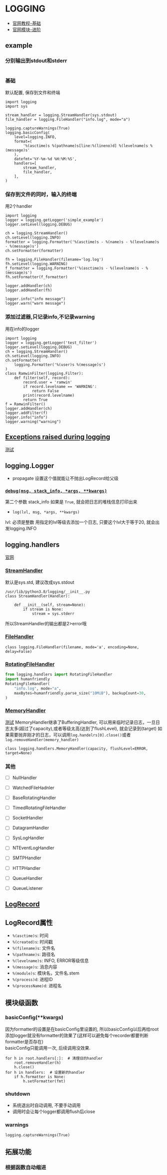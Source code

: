 # LOGGING
* [官网教程-基础](https://docs.python.org/3/howto/logging.html)
* [官网模块-进阶](https://docs.python.org/3/library/logging.html)

## example
### 分别输出到stdout和stderr
```{literalinclude} ./简单配置stdout和stderr.py
```

### 基础  
默认配置, 保存到文件和终端

```python3
import logging
import sys

stream_handler = logging.StreamHandler(sys.stdout)
file_handler = logging.FileHandler("info.log", mode="a")

logging.captureWarnings(True)
logging.basicConfig(
    level=logging.INFO,
    format=(
        '%(asctime)s %(pathname)s[line:%(lineno)d] %(levelname)s %(message)s'
    ),
    datefmt='%Y-%m-%d %H:%M:%S',
    handlers=[
        stream_handler,
        file_handler,
    ],
)
```

### 保存到文件的同时，输入的终端  
用2个handler

```
import logging
logger = logging.getLogger('simple_example')
logger.setLevel(logging.DEBUG)

ch = logging.StreamHandler()
ch.setLevel(logging.INFO)
formatter = logging.Formatter('%(asctime)s - %(name)s - %(levelname)s - %(message)s')
ch.setFormatter(formatter)

fh = logging.FileHandler(filename='log.log')
fh.setLevel(logging.WARNING)
f_formatter = logging.Formatter('%(asctime)s - %(levelname)s - %(message)s')
fh.setFormatter(f_formatter)

logger.addHandler(ch)
logger.addHandler(fh)

logger.info("info message")
logger.warn("warn message")
```


### 添加过滤器,只记录info,不记录warning
用在info的logger


```
import logging
logger = logging.getLogger('test_filter')
logger.setLevel(logging.DEBUG)
ch = logging.StreamHandler()
ch.setLevel(logging.INFO)
ch.setFormatter(
    logging.Formatter('%(user)s %(message)s')
)
class RamwinFilter(logging.Filter):
    def filter(self, record):
        record.user = 'ramwin'
        if record.levelname == 'WARNING':
            return False
        print(record.levelname)
        return True
f = RamwinFilter()
logger.addHandler(ch)
logger.addFilter(f)
logger.info("info")
logger.warning("warning")
```


## [Exceptions raised during logging][exceptions]
[测试](./test_unicode.py)

## logging.Logger
* propagate
设置这个值就能让不抛出LogRecord给父级

### [`debug(msg, stack_info, *args, **kwargs)`](https://docs.python.org/3/library/logging.html#logging.debug)
第二个参数 stack_info 如果是 `True`, 就会把日志的堆栈信息打印出来


* `log(lvl, msg, *args, **kwargs)`

lvl: 必须是整数
用指定的lvl等级去添加一个日志, 只要这个lvl大于等于20, 就会出发logging.INFO

## logging.handlers
[官网](https://docs.python.org/3/library/logging.handlers.html)

### [StreamHandler](https://docs.python.org/3/library/logging.handlers.html#streamhandler)
默认是sys.std, 建议改成sys.stdout
```python3
/usr/lib/python3.8/logging/__init__.py
class StreamHandler(Handler):

    def __init__(self, stream=None):
        if stream is None:
            stream = sys.stderr
```
所以StreamHandler的输出都是2>error哦

### [FileHandler](https://docs.python.org/3/library/logging.handlers.html#filehandler)
```
class logging.FileHandler(filename, mode='a', encoding=None, delay=False)
```

### [RotatingFileHandler](https://docs.python.org/3/library/logging.handlers.html#rotatingfilehandler)
```python
from logging.handlers import RotatingFileHandler
import humanfriendly
RotatingFileHandler(
    "info.log", mode="a",
    maxBytes=humanfriendly.parse_size("10MiB"), backupCount=30,
)
```

### [MemoryHandler](https://docs.python.org/3/library/logging.handlers.html#memoryhandler)
[测试](./memory_handler.py)
MemoryHandler继承了BufferingHandler, 可以用来临时记录日志，一旦日志太多(超过了capacity),或者等级太高(达到了flushLevel), 就会记录到(target)
如果需要抛弃刚才的日志，可以调用`log.handelrs[0].close()`或者`log.removeHandler(memory_handler)`
```
class logging.handlers.MemoryHandler(capacity, flushLevel=ERROR, target=None)
```

### 其他
* [ ] NullHandler
* [ ] WatchedFileHadnler
* [ ] BaseRotatingHandler
* [ ] TimedRotatingFileHandler
* [ ] SocketHandler
* [ ] DatagramHandler
* [ ] SysLogHandler
* [ ] NTEventLogHandler
* [ ] SMTPHandler
* [ ] HTTPHandler
* [ ] QueueHandler
* [ ] QueueListener


## [LogRecord](https://docs.python.org/3/library/logging.html#logrecord-objects)

## LogRecord属性
* `%(asctime)s`: 时间
* `%(created)s`: 时间戳
* `%(filename)s`: 文件名
* `%(pathname)s`: 路径名
* `%(levelname)s`: INFO, ERROR等级信息
* `%(message)s`: 消息内容
* `%(module)s`: 模块名，文件名.stem
* `%(process)d`: 进程ID
* `%(processName)d`: 进程名


## 模块级函数
### basicConfig(**kwargs)
因为formatter的设置是在basicConfig里设置的, 所以basicConfig以后再给root添加logger就没有formatter的效果了(这样可以避免每个recorder都要判断formatter是否存在)  
basicConfig只能调用一次, 后续调用没效果.  
```python3
for h in root.handlers[:]:  # 清理旧的handler
    root.removeHandler(h)
    h.close()
for h in handlers:  # 设置新的handler
    if h.formatter is None:
        h.setFormatter(fmt)
```


### shutdown
* 系统退出时自动调用, 不要手动调用
* 调用时会让每个logger都调用flush后close

### warnings
```python3
logging.captureWarnings(True)
```

[exceptions]: https://docs.python.org/3/howto/logging.html#exceptions-raised-during-logging

## 拓展功能
### 根据函数自动缩进
```{literalinclude} ./test_logging_indent.py
```
